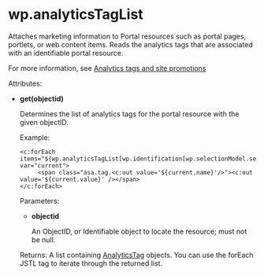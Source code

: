 # wp.analyticsTagList

Attaches marketing information to Portal resources such as portal pages, portlets, or web content items. Reads the analytics tags that are associated with an identifiable portal resource.

For more information, see [Analytics tags and site promotions](../../../../../deployment/manage/monitoring/analyze_portal_usage/user_behavior_by_asa/analytics_tags_site_promo/index.md)

Attributes:

-   **get\(objectid\)**

    Determines the list of analytics tags for the portal resource with the given objectID.

    Example:

    ```
    <c:forEach items="${wp.analyticsTagList[wp.identification[wp.selectionModel.selected]]}" var="current">    
         <span class="asa.tag.<c:out value='${current.name}'/>"><c:out value='${current.value}' /></span> 
    </c:forEach>
    ```

    Parameters:

    -   **objectid**

        An ObjectID, or Identifiable object to locate the resource; must not be null.

    Returns: A list containing [AnalyticsTag](themeopt_el_bean_analy_tag.md#) objects. You can use the forEach JSTL tag to iterate through the returned list.


